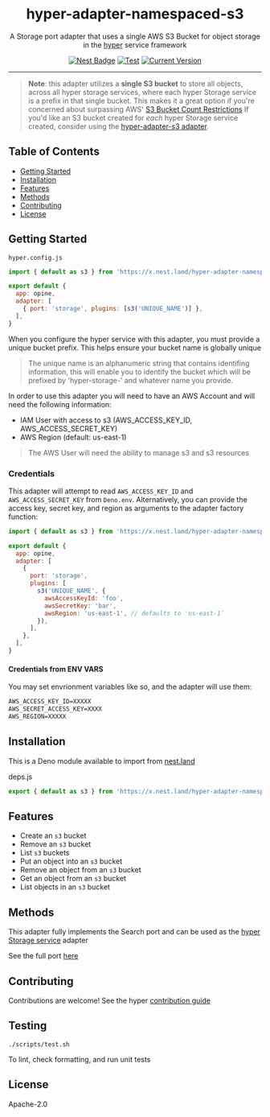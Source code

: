 <h1 align="center">hyper-adapter-namespaced-s3</h1>
<p align="center">A Storage port adapter that uses a single AWS S3 Bucket for object storage in the <a href="https://hyper.io/">hyper</a>  service framework</p>
</p>
<p align="center">
  <a href="https://nest.land/package/hyper-adapter-namespaced-s3"><img src="https://nest.land/badge.svg" alt="Nest Badge" /></a>
  <a href="https://github.com/hyper63/hyper-adapter-namespaced-s3/actions/workflows/test.yml"><img src="https://github.com/hyper63/hyper-adapter-namespaced-s3/actions/workflows/test.yml/badge.svg" alt="Test" /></a>
  <a href="https://github.com/hyper63/hyper-adapter-namespaced-s3/tags/"><img src="https://img.shields.io/github/tag/hyper63/hyper-adapter-namespaced-s3" alt="Current Version" /></a>
</p>

---

> **Note**: this adapter utilizes a **single S3 bucket** to store all objects, across all hyper
> storage services, where each hyper Storage service is a prefix in that single bucket. This makes
> it a great option if you're concerned about surpassing AWS'
> [S3 Bucket Count Restrictions](https://docs.aws.amazon.com/AmazonS3/latest/userguide/BucketRestrictions.html)
> If you'd like an S3 bucket created for _each_ hyper Storage service created, consider using the
> [hyper-adapter-s3 adapter](https://github.com/hyper63/hyper-adapter-s3).

## Table of Contents

- [Getting Started](#getting-started)
- [Installation](#installation)
- [Features](#features)
- [Methods](#methods)
- [Contributing](#contributing)
- [License](#license)

## Getting Started

`hyper.config.js`

```js
import { default as s3 } from 'https://x.nest.land/hyper-adapter-namespaced-s3@0.0.3/mod.js'

export default {
  app: opine,
  adapter: [
    { port: 'storage', plugins: [s3('UNIQUE_NAME')] },
  ],
}
```

When you configure the hyper service with this adapter, you must provide a unique bucket prefix.
This helps ensure your bucket name is globally unique

> The unique name is an alphanumeric string that contains identifing information, this will enable
> you to identify the bucket which will be prefixed by 'hyper-storage-' and whatever name you
> provide.

In order to use this adapter you will need to have an AWS Account and will need the following
information:

- IAM User with access to s3 (AWS_ACCESS_KEY_ID, AWS_ACCESS_SECRET_KEY)
- AWS Region (default: us-east-1)

> The AWS User will need the ability to manage s3 and s3 resources

### Credentials

This adapter will attempt to read `AWS_ACCESS_KEY_ID` and `AWS_ACCESS_SECRET_KEY` from `Deno.env`.
Alternatively, you can provide the access key, secret key, and region as arguments to the adapter
factory function:

```js
import { default as s3 } from 'https://x.nest.land/hyper-adapter-namespaced-s3@0.0.3/mod.js'

export default {
  app: opine,
  adapter: [
    {
      port: 'storage',
      plugins: [
        s3('UNIQUE_NAME', {
          awsAccessKeyId: 'foo',
          awsSecretKey: 'bar',
          awsRegion: 'us-east-1', // defaults to 'us-east-1`
        }),
      ],
    },
  ],
}
```

#### Credentials from ENV VARS

You may set envrionment variables like so, and the adapter will use them:

```txt
AWS_ACCESS_KEY_ID=XXXXX
AWS_SECRET_ACCESS_KEY=XXXX
AWS_REGION=XXXXX
```

## Installation

This is a Deno module available to import from
[nest.land](https://nest.land/package/hyper-adapter-namespaced-s3)

deps.js

```js
export { default as s3 } from 'https://x.nest.land/hyper-adapter-namespaced-s3@0.0.3/mod.js'
```

## Features

- Create an `s3` bucket
- Remove an `s3` bucket
- List `s3` buckets
- Put an object into an `s3` bucket
- Remove an object from an `s3` bucket
- Get an object from an `s3` bucket
- List objects in an `s3` bucket

## Methods

This adapter fully implements the Search port and can be used as the
[hyper Storage service](https://docs.hyper.io/storage-api) adapter

See the full port [here](https://nest.land/package/hyper-port-storage)

## Contributing

Contributions are welcome! See the hyper
[contribution guide](https://docs.hyper.io/contributing-to-hyper)

## Testing

```
./scripts/test.sh
```

To lint, check formatting, and run unit tests

## License

Apache-2.0
